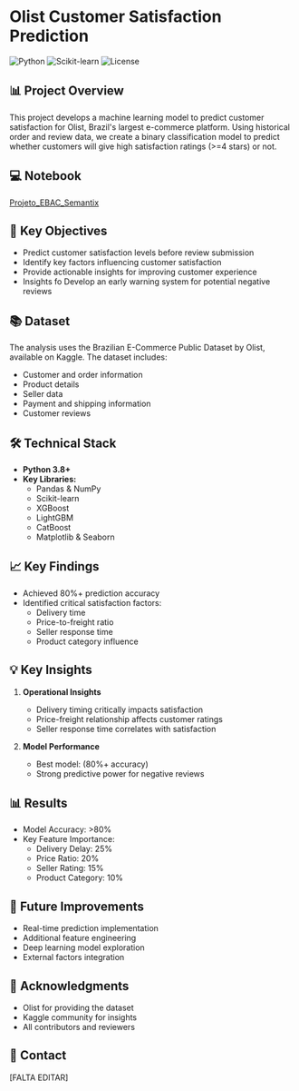 # Olist Customer Satisfaction Prediction

![Python](https://img.shields.io/badge/Python-3.8%2B-blue)
![Scikit-learn](https://img.shields.io/badge/Scikit--learn-Latest-orange)
![License](https://img.shields.io/badge/License-MIT-green)


## 📊 Project Overview

This project develops a machine learning model to predict customer satisfaction for Olist, Brazil's largest e-commerce platform. Using historical order and review data, we create a binary classification model to predict whether customers will give high satisfaction ratings (>=4 stars) or not.



## 💻 Notebook

[Projeto_EBAC_Semantix](https://github.com/AlexSAssuncao/Projeto_ebac_Semantrix/blob/main/Projeto_EBAC_Semantix.ipynb)

## 🎯 Key Objectives

- Predict customer satisfaction levels before review submission
- Identify key factors influencing customer satisfaction
- Provide actionable insights for improving customer experience
- Insights  fo Develop an early warning system for potential negative reviews

## 📚 Dataset

The analysis uses the Brazilian E-Commerce Public Dataset by Olist, available on Kaggle. The dataset includes:
- Customer and order information
- Product details
- Seller data
- Payment and shipping information
- Customer reviews

## 🛠️ Technical Stack

- **Python 3.8+**
- **Key Libraries:**
  - Pandas & NumPy
  - Scikit-learn
  - XGBoost
  - LightGBM
  - CatBoost
  - Matplotlib & Seaborn

## 📈 Key Findings

- Achieved 80%+ prediction accuracy
- Identified critical satisfaction factors:
  - Delivery time
  - Price-to-freight ratio
  - Seller response time
  - Product category influence


## 💡 Key Insights

1. **Operational Insights**
   - Delivery timing critically impacts satisfaction
   - Price-freight relationship affects customer ratings
   - Seller response time correlates with satisfaction

2. **Model Performance**
   - Best model: (80%+ accuracy)
   - Strong predictive power for negative reviews


## 📊 Results

- Model Accuracy: >80%
- Key Feature Importance:
  - Delivery Delay: 25%
  - Price Ratio: 20%
  - Seller Rating: 15%
  - Product Category: 10%

## 🔄 Future Improvements

- Real-time prediction implementation
- Additional feature engineering
- Deep learning model exploration
- External factors integration


## 🙏 Acknowledgments

- Olist for providing the dataset
- Kaggle community for insights
- All contributors and reviewers

## 📧 Contact

[FALTA EDITAR]